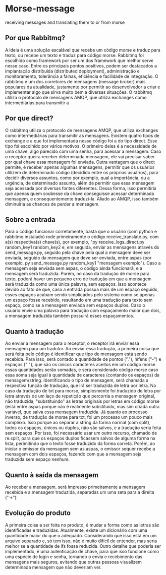 # Morse-message
receiving messages and translating them to or from morse

## Por que Rabbitmq?
  A ideia é uma solução escalável que recebe um código morse e traduz para texto, ou recebe um texto e traduz para código morse. Rabbitmq foi escolhido como framework por ser um dos framework que melhor serve nesse caso. Entre os principais pontos positivos, podem ser destacados a implantação distribuída (distributed deployment), administração e monitoramento, tolerância a falhas, eficiência e facilidade de integração. O rabbitmq é um dos corretores de mensagens (message broker) mais populares da atualidade, justamente por permitir ao desenvolvedor a criar e implementar algo que sirva muito bem a diversas situações. O rabbitmq utiliza o protocolo de mensagens AMQP, que utiliza exchanges como intermediárias para transmitir a

## Por que direct?
  O rabbitmq utiliza o protocolo de mensagens AMQP, que utiliza exchanges como intermediárias para transmitir as mensagens. Existem quatro tipos de exchange e a que foi implementada nesse código foi a do tipo direct. Esse tipo foi escolhido por vários motivos. O primeiro deles é a necessidade de uma chave, algo parecido com uma senha, para acessar a mensagem. Caso o receptor queira receber determinada mensagem, ele vai precisar saber por qual chave essa mensagem foi enviada. Outra vantagem que o direct permite, é receber apenas algumas mensagens, permitir que os usuários utilizem de determinado código (decidido entre os próprios usuários), para decidir diversos assuntos, como por exemplo, qual a importância, ou a urgência, de determinado assunto, além de permitir que essa mensagem seja acessada por diversas fontes diferentes. Dessa forma, isso permitiria que apenas quem soubesse da chave conseguisse acessar determinada mensagem, e consequentemente traduzi-la. Aliado ao AMQP, isso também diminuiria as chances de perder a mensagem.
  
## Sobre a entrada
  Para o código funcionar corretamente, basta que o usuário (com python e rabbitmq instalado) rode primeiramente o código receive_translate.py, com a(s) respectiva(s) chave(s), por exemplo, "py receive_logs_direct.py random_key1 random_key2 e, em seguida, enviar as mensagens através do send_message.py, seguido pela chave pela qual a mensagem deve ser enviada, seguido da mensagem que deve ser enviada, entre aspas (por exemplo, py send_message.py random_key1 "mensagem exemplo"). Caso a mensagem seja enviada sem aspas, o código ainda funcionará, e a mensagem será traduzida. Porém, no caso da tradução de morse para texto, poderá haver um pequeno erro de tradução em que a mensagem será traduzida como uma única palavra, sem espaços. Isso acontece devido ao fato de que, caso a entrada possua mais de um espaço seguido, esses espaços acabam sendo simplicados pelo sistema como se apenas um espaço fosse recebido, resultando em uma tradução para texto sem espaço, como se a mensagem enviada sem espaços duplos. Caso o usuário envie uma palavra para tradução com espaçamento maior que dois, a mensagem traduzida também possuirá esses espaçamentos.
  
 ## Quanto à tradução
  Ao enviar a mensagem para o receptor, o receptor irá enviar essa mensagem para um tradutor. Ao enviar essa tradução, a primeira coisa que será feita pelo código é identificar que tipo de mensagem está sendo recebida. Para isso, será contado a quantidade de pontos ("."), hífens ("-") e espaços (" "), que são os únicos caracteres aceitos em um código morse. essas quantidades serão somadas, e será considerado código morse caso essa soma seja igual à quantidade de caracteres (contando os espaços) da mensagem/string. Identificando o tipo de mensagem, será chamada a respectiva função de tradução, que irá ser traduzida de letra por letra. No caso da tradução de txt para morse, simplesmente foi traduzido de letra por letra através de um laço de repetição que percorria a mensagem original, não traduzida, "substituindo" as letras originais por letras em código morse (está entre aspas porque não é realmente substituído, mas sim criada outra variável, que salva essa mensagem traduzida. Já quanto ao processo inverso, de tradução de morse para txt, foi um processo um pouco mais complexo. Isso porque ao separar a string da forma normal (com split), todos os espaços, únicos ou duplos, não são salvos, e a tradução seria feita sem espaços. Por isso, foi necessário usar um outro recurso, chamado de re.split, para que os espaços duplos ficassem salvos de alguma forma na lista, perimitindo que o texto fosse traduzido da forma correta. Porém, ao iniciar o emissor da mensagem sem as aspas, o emissor sequer recebe a mensagem com dois espaços, fazendo com que a mensagem seja traduzida sem espaço nenhum.
  
  ## Quanto à saída da mensagem
  Ao receber a mensagem, será impresso primeiramente a mensagem recebida e a mensagem traduzida, separadas um uma seta para a direita ("→")
  
  ## Evolução do produto
  A primeira coisa a ser feita no produto, é mudar a forma como as letras são identificadas e traduzidas. Atualmente, existe um dicionário com uma quantidade maior do que o adequado. Considerando que isso está em um arquivo separado e, só tem isso, não é muito difícil de entender, mas seria melhor se a quantidade de ifs fosse reduzida. Outro detalhe que poderia ser implementado, é uma autenticação de chave, para que isso funcione como uma espécie de login e senha, tornando o envia e recebimento das mensagens mais seguros, evitando que outras pessoas visualizem determinada mensagem que não deveriam ver.

